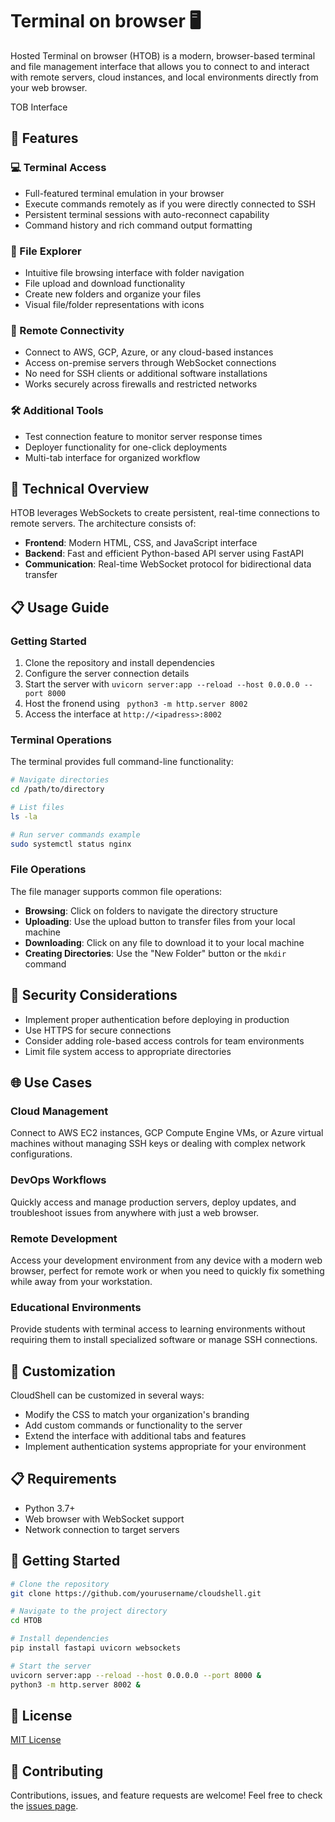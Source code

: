 # Terminal on browser 🖥️

Hosted Terminal on browser (HTOB) is a modern, browser-based terminal and file management interface that allows you to connect to and interact with remote servers, cloud instances, and local environments directly from your web browser.

TOB Interface

## 🚀 Features

### 💻 Terminal Access
- Full-featured terminal emulation in your browser
- Execute commands remotely as if you were directly connected to SSH
- Persistent terminal sessions with auto-reconnect capability
- Command history and rich command output formatting

### 📂 File Explorer
- Intuitive file browsing interface with folder navigation
- File upload and download functionality
- Create new folders and organize your files
- Visual file/folder representations with icons

### 🔌 Remote Connectivity
- Connect to AWS, GCP, Azure, or any cloud-based instances
- Access on-premise servers through WebSocket connections
- No need for SSH clients or additional software installations
- Works securely across firewalls and restricted networks

### 🛠️ Additional Tools
- Test connection feature to monitor server response times
- Deployer functionality for one-click deployments
- Multi-tab interface for organized workflow

## 🔧 Technical Overview

HTOB leverages WebSockets to create persistent, real-time connections to remote servers. The architecture consists of:

- **Frontend**: Modern HTML, CSS, and JavaScript interface
- **Backend**: Fast and efficient Python-based API server using FastAPI
- **Communication**: Real-time WebSocket protocol for bidirectional data transfer

## 📋 Usage Guide

### Getting Started

1. Clone the repository and install dependencies
2. Configure the server connection details
3. Start the server with `uvicorn server:app --reload --host 0.0.0.0 --port 8000 `
4. Host the fronend using ` python3 -m http.server 8002`
5. Access the interface at `http://<ipadress>:8002`

### Terminal Operations

The terminal provides full command-line functionality:

```bash
# Navigate directories
cd /path/to/directory

# List files
ls -la

# Run server commands example
sudo systemctl status nginx
```

### File Operations

The file manager supports common file operations:

- **Browsing**: Click on folders to navigate the directory structure
- **Uploading**: Use the upload button to transfer files from your local machine
- **Downloading**: Click on any file to download it to your local machine
- **Creating Directories**: Use the "New Folder" button or the `mkdir` command

## 🔐 Security Considerations

- Implement proper authentication before deploying in production
- Use HTTPS for secure connections
- Consider adding role-based access controls for team environments
- Limit file system access to appropriate directories

## 🌐 Use Cases

### Cloud Management
Connect to AWS EC2 instances, GCP Compute Engine VMs, or Azure virtual machines without managing SSH keys or dealing with complex network configurations.

### DevOps Workflows
Quickly access and manage production servers, deploy updates, and troubleshoot issues from anywhere with just a web browser.

### Remote Development
Access your development environment from any device with a modern web browser, perfect for remote work or when you need to quickly fix something while away from your workstation.

### Educational Environments
Provide students with terminal access to learning environments without requiring them to install specialized software or manage SSH connections.

## 🔄 Customization

CloudShell can be customized in several ways:

- Modify the CSS to match your organization's branding
- Add custom commands or functionality to the server
- Extend the interface with additional tabs and features
- Implement authentication systems appropriate for your environment

## 📋 Requirements

- Python 3.7+
- Web browser with WebSocket support
- Network connection to target servers

## 🏁 Getting Started

```bash
# Clone the repository
git clone https://github.com/yourusername/cloudshell.git

# Navigate to the project directory
cd HTOB

# Install dependencies
pip install fastapi uvicorn websockets

# Start the server
uvicorn server:app --reload --host 0.0.0.0 --port 8000 &
python3 -m http.server 8002 &
```

## 📝 License

[MIT License](LICENSE)

## 🤝 Contributing

Contributions, issues, and feature requests are welcome! Feel free to check the [issues page](https://github.com/yourusername/cloudshell/issues).
